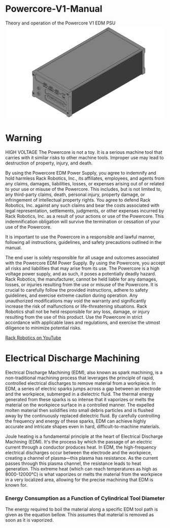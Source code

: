 # Powercore-V1-Manual
Theory and operation of the Powercore V1 EDM PSU
![Cover Image](https://github.com/Rack-Robotics/Powercore-V1-Manual/blob/main/Powercore%20V1%20Cover%20Image.png)

# Warning
HIGH VOLTAGE
The Powercore is not a toy. It is a serious machine tool that carries with it similar risks to other machine tools. Improper use may lead to destruction of property, injury, and death.

By using the Powercore EDM Power Supply, you agree to indemnify and hold harmless Rack Robotics, Inc., its affiliates, employees, and agents from any claims, damages, liabilities, losses, or expenses arising out of or related to your use or misuse of the Powercore. This includes, but is not limited to, any third-party claims, death, personal injury, property damage, or infringement of intellectual property rights.
You agree to defend Rack Robotics, Inc. against any such claims and bear the costs associated with legal representation, settlements, judgments, or other expenses incurred by Rack Robotics, Inc. as a result of your actions or use of the Powercore. This indemnification obligation will survive the termination or cessation of your use of the Powercore. 

It is important to use the Powercore in a responsible and lawful manner, following all instructions, guidelines, and safety precautions outlined in the manual.

The end user is solely responsible for all usage and outcomes associated with the Powercore EDM Power Supply. By using the Powercore, you accept all risks and liabilities that may arise from its use. The Powercore is a high voltage power supply, and as such, it poses a potentially deadly hazard. Rack Robotics, the manufacturer, cannot be held liable for any damages, losses, or injuries resulting from the use or misuse of the Powercore. It is crucial to carefully follow the provided instructions, adhere to safety guidelines, and exercise extreme caution during operation. Any unauthorized modifications may void the warranty and significantly increase the risk of malfunctions or life-threatening situations. Rack Robotics shall not be held responsible for any loss, damage, or injury resulting from the use of this product. Use the Powercore in strict accordance with applicable laws and regulations, and exercise the utmost diligence to minimize potential risks.

[Rack Robotics on YouTube](https://www.youtube.com/@rackrobo)

# Electrical Discharge Machining
Electrical Discharge Machining (EDM), also known as spark machining, is a non-traditional machining process that leverages the principle of rapid, controlled electrical discharges to remove material from a workpiece. In EDM, a series of electric sparks jumps across a gap between an electrode and the workpiece, submerged in a dielectric fluid. The thermal energy generated from these sparks is so intense that it vaporizes or melts the material on the workpiece surface in a controlled manner. The expelled molten material then solidifies into small debris particles and is flushed away by the continuously replaced dielectric fluid. By carefully controlling the frequency and energy of these sparks, EDM can achieve highly accurate and intricate shapes even in hard, difficult-to-machine materials.

Joule heating is a fundamental principle at the heart of Electrical Discharge Machining (EDM). It's the process by which the passage of an electric current through a conductor produces heat. In EDM, the high-frequency electrical discharges occur between the electrode and the workpiece, creating a channel of plasma—this plasma has resistance. As the current passes through this plasma channel, the resistance leads to heat generation. This extreme heat (which can reach temperatures as high as 8000-12000°C) is what vaporizes or melts the material from the workpiece in a very localized area, allowing for the precise machining that EDM is known for.

### Energy Consumption as a Function of Cylindrical Tool Diameter

The energy required to boil the material along a specific EDM tool path is given as the equation bellow. This assumes that material is removed as soon as it is vaporized.



